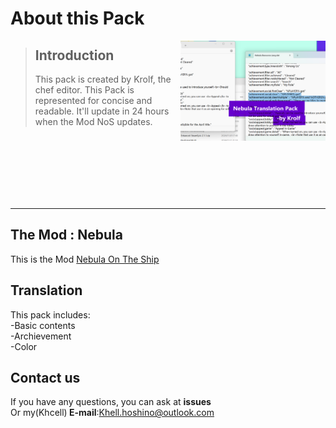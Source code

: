 # About this Pack
<img align="right" src="Resources/Image.png" width="46%"/>
<p align="left">

> ## Introduction
>
> This pack is created by Krolf, the chef editor. This Pack is represented for concise and readable. It'll update in 24 hours when the Mod NoS updates.
<br>
<br>
<br>
<br>
<br>
<br>
</p>

---
## The Mod : Nebula 
This is the Mod [Nebula On The Ship](https://github.com/Dolly1016/Nebula)
## Translation
This pack includes:<br> -Basic contents<br> -Archievement<br> -Color
## Contact us
If you have any questions, you can ask at <b>issues</b><br>Or my(Khcell)<b> E-mail</b>:Khell.hoshino@outlook.com
